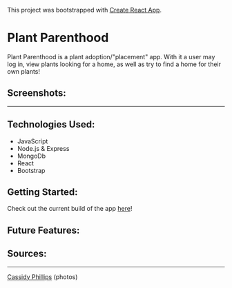 This project was bootstrapped with [Create React App](https://github.com/facebook/create-react-app).

# Plant Parenthood

Plant Parenthood is a plant adoption/"placement" app. With it a user may log in, view plants looking for a home, as well as try to find a home for their own plants!

## Screenshots:


***
## Technologies Used:
- JavaScript
- Node.js & Express
- MongoDb
- React
- Bootstrap 

## Getting Started:

Check out the current build of the app [here](http://plantparenthoodapp.herokuapp.com/)!

## Future Features:

## Sources:
***
[Cassidy Phillips](https://unsplash.com/@cassdays) (photos)